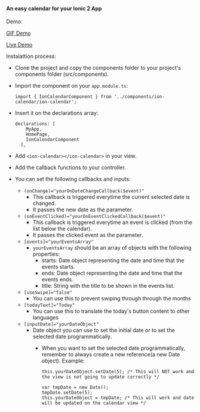 #### An easy calendar for your Ionic 2 App

Demo:

  [GIF Demo](https://github.com/alexandretok/easy-ionic2-calendar/raw/master/demo.gif)

  [Live Demo](https://rawgit.com/alexandretok/easy-ionic2-calendar/master/demo/lab.html)


Instalattion process:

* Clone the project and copy the components folder to your project's components folder (src/components).
* Import the component on your `app.module.ts`:

    ```
    import { IonCalendarComponent } from '../components/ion-calendar/ion-calendar';
    ```
* Insert it on the declarations array:

    ```
    declarations: [
        MyApp,
        HomePage,
        IonCalendarComponent
      ],
    ```

* Add `<ion-calendar></ion-calendar>` in your view.
* Add the callback functions to your controller.

* You can set the following callbacks and inputs:
  * `(onChange)="yourOnDateChangeCallback($event)"`
    * This callback is triggered everytime the current selected date is changed.
    * It passes the new date as the parameter.
  * `(onEventClicked)="yourOnEventClickedCallback($event)"`
    * This callback is triggered everytime an event is clicked (from the list below the calendar).
    * It passes the clicked event as the parameter.
  * `[events]="yourEventsArray"`
    * `yourEventsArray` should be an array of objects with the following properties:
      * starts: Date object representing the date and time that the events starts.
      * ends: Date object representing the date and time that the events ends.
      * title: String with the title to be shown in the events list.
  * `[useSwipe]="false"`
    * You can use this to prevent swiping through through the months
  * `[todayText]="Today"`
    * You can use this to translate the today's button content to other languages
  * `[inputDate]="yourDateObject"`
    * Date object you can use to set the initial date or to set the selected date programmatically.
      * When you want to set the selected date programmatically, remember to always create a new reference(a new Date object).
        Example:
                        
        ```
        this.yourDateObject.setDate(5); /* This will NOT work and the view is not going to update correctly */
        
        var tmpDate = new Date();
        tmpDate.setDate(5);
        this.yourDateObject = tmpDate; /* This will work and date will be updated on the calendar view */
        ```

